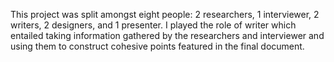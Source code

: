 This project was split amongst eight people: 2 researchers, 1 interviewer, 2 writers, 2 designers, and 1 presenter. I played the role of writer which entailed taking information gathered by the researchers and interviewer and using them to construct cohesive points featured in the final document. 
